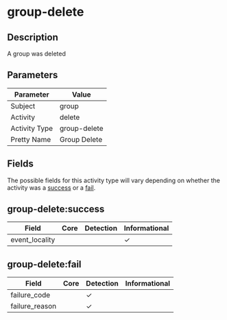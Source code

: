 group-delete
============

Description
-----------
A group was deleted

Parameters
----------
| Parameter     | Value        |
| ------------- | ------------ |
| Subject       | group        |
| Activity      | delete       |
| Activity Type | group-delete |
| Pretty Name   | Group Delete |


Fields
------

The possible fields for this activity type will vary depending on whether the activity was a [success](#group-deletesuccess) or a [fail](#group-deletefail).


group-delete:success
--------------------

| Field          | Core | Detection | Informational |
| -------------- | ---- | --------- | ------------- |
| event_locality |      |           | &#10003;      |

group-delete:fail
-----------------

| Field          | Core | Detection | Informational |
| -------------- | ---- | --------- | ------------- |
| failure_code   |      | &#10003;  |               |
| failure_reason |      | &#10003;  |               |
